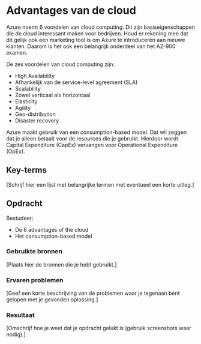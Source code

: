 # Advantages van de cloud
Azure noemt 6 voordelen van cloud computing. Dit zijn basiseigenschappen die de cloud interessant maken voor bedrijven. Houd er rekening mee dat dit gelijk ook een marketing tool is om Azure te introduceren aan nieuwe klanten. Daarom is het ook een belangrijk onderdeel van het AZ-900 examen.

De zes voordelen van cloud computing zijn:
-	High Availability
-	Afhankelijk van de service-level agreement (SLA)
-	Scalability
-	Zowel verticaal als horizontaal
-	Elasticity
-	Agility
-	Geo-distribution
-	Disaster recovery

Azure maakt gebruik van een consumption-based model. Dat wil zeggen dat je alleen betaalt voor de resources die je gebruikt. Hierdoor wordt Capital Expenditure (CapEx) vervangen voor Operational Expenditure (OpEx).


## Key-terms
[Schrijf hier een lijst met belangrijke termen met eventueel een korte uitleg.]

## Opdracht
Bestudeer:
-	De 6 advantages of the cloud
-	Het consumption-based model

### Gebruikte bronnen
[Plaats hier de bronnen die je hebt gebruikt.]

### Ervaren problemen
[Geef een korte beschrijving van de problemen waar je tegenaan bent gelopen met je gevonden oplossing.]

### Resultaat
[Omschrijf hoe je weet dat je opdracht gelukt is (gebruik screenshots waar nodig).]
